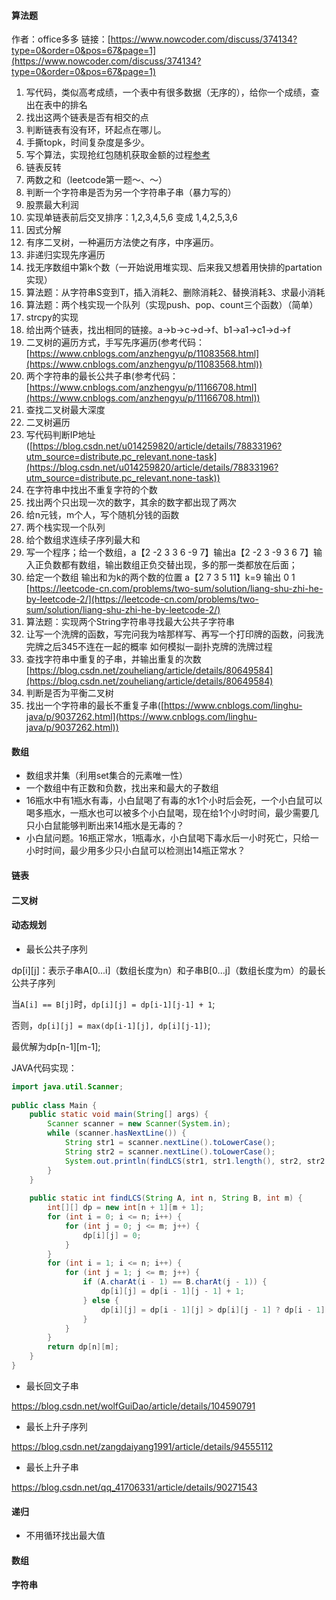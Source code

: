 
#### 算法题

作者：office多多
链接：[https://www.nowcoder.com/discuss/374134?type=0&order=0&pos=67&page=1](https://www.nowcoder.com/discuss/374134?type=0&order=0&pos=67&page=1)

1.  写代码，类似高考成绩，一个表中有很多数据（无序的），给你一个成绩，查出在表中的排名
2.  找出这两个链表是否有相交的点
3.  判断链表有没有环，环起点在哪儿。
4.  手撕topk，时间复杂度是多少。
5.  写个算法，实现抢红包随机获取金额的过程[参考](https://blog.csdn.net/bjweimengshu/article/details/80045958)
6.  链表反转
7.  两数之和（leetcode第一题～、～）
8.  判断一个字符串是否为另一个字符串子串（暴力写的）
9.  股票最大利润
10.  实现单链表前后交叉排序：1,2,3,4,5,6 变成 1,4,2,5,3,6
11.  因式分解
12.  有序二叉树，一种遍历方法使之有序，中序遍历。
13.  非递归实现先序遍历
14.  找无序数组中第k个数（一开始说用堆实现、后来我又想着用快排的partation实现）
15.  算法题：从字符串S变到T，插入消耗2、删除消耗2、替换消耗3、求最小消耗
16.  算法题：两个栈实现一个队列（实现push、pop、count三个函数）（简单）
17.  strcpy的实现
18.  给出两个链表，找出相同的链接。a->b->c->d->f、b1->a1->c1->d->f
19.  二叉树的遍历方式，手写先序遍历(参考代码：[https://www.cnblogs.com/anzhengyu/p/11083568.html](https://www.cnblogs.com/anzhengyu/p/11083568.html))
20.  两个字符串的最长公共子串(参考代码：[https://www.cnblogs.com/anzhengyu/p/11166708.html](https://www.cnblogs.com/anzhengyu/p/11166708.html))
21.  查找二叉树最大深度
22.  二叉树遍历
23.  写代码判断IP地址([https://blog.csdn.net/u014259820/article/details/78833196?utm_source=distribute.pc_relevant.none-task](https://blog.csdn.net/u014259820/article/details/78833196?utm_source=distribute.pc_relevant.none-task))
24.  在字符串中找出不重复字符的个数
25.  找出两个只出现一次的数字，其余的数字都出现了两次
26.  给n元钱，m个人，写个随机分钱的函数
27.  两个栈实现一个队列
28.  给个数组求连续子序列最大和
29.  写一个程序；给一个数组，a【2 -2 3 3 6 -9 7】输出a【2 -2 3 -9 3 6 7】输入正负数都有数组，输出数组正负交替出现，多的那一类都放在后面；
30.  给定一个数组 输出和为k的两个数的位置 a【2 7 3 5 11】k=9 输出 0 1 [https://leetcode-cn.com/problems/two-sum/solution/liang-shu-zhi-he-by-leetcode-2/](https://leetcode-cn.com/problems/two-sum/solution/liang-shu-zhi-he-by-leetcode-2/)
31.  算法题：实现两个String字符串寻找最大公共子字符串
32.  让写一个洗牌的函数，写完问我为啥那样写、再写一个打印牌的函数，问我洗完牌之后345不连在一起的概率 如何模拟一副扑克牌的洗牌过程
33.  查找字符串中重复的子串，并输出重复的次数 [https://blog.csdn.net/zouheliang/article/details/80649584](https://blog.csdn.net/zouheliang/article/details/80649584)
34.  判断是否为平衡二叉树
35.  找出一个字符串的最长不重复子串([https://www.cnblogs.com/linghu-java/p/9037262.html](https://www.cnblogs.com/linghu-java/p/9037262.html))


#### 数组

- 数组求并集（利用set集合的元素唯一性）
- 一个数组中有正数和负数，找出来和最大的子数组
- 16瓶水中有1瓶水有毒，小白鼠喝了有毒的水1个小时后会死，一个小白鼠可以喝多瓶水，一瓶水也可以被多个小白鼠喝，现在给1个小时时间，最少需要几只小白鼠能够判断出来14瓶水是无毒的？
- 小白鼠问题。16瓶正常水，1瓶毒水，小白鼠喝下毒水后一小时死亡，只给一小时时间，最少用多少只小白鼠可以检测出14瓶正常水？ 

#### 链表

#### 二叉树

#### 动态规划

- 最长公共子序列


dp[i][j]：表示子串A[0...i]（数组长度为n）和子串B[0...j]（数组长度为m）的最长公共子序列

当`A[i] == B[j]`时，`dp[i][j] = dp[i-1][j-1] + 1`;

否则，`dp[i][j] = max(dp[i-1][j], dp[i][j-1])`;

最优解为dp[n-1][m-1];

JAVA代码实现：

```java
import java.util.Scanner;
 
public class Main {
    public static void main(String[] args) {
        Scanner scanner = new Scanner(System.in);
        while (scanner.hasNextLine()) {
            String str1 = scanner.nextLine().toLowerCase();
            String str2 = scanner.nextLine().toLowerCase();
            System.out.println(findLCS(str1, str1.length(), str2, str2.length()));
        }
    }
 
    public static int findLCS(String A, int n, String B, int m) {
        int[][] dp = new int[n + 1][m + 1];
        for (int i = 0; i <= n; i++) {
            for (int j = 0; j <= m; j++) {
                dp[i][j] = 0;
            }
        }
        for (int i = 1; i <= n; i++) {
            for (int j = 1; j <= m; j++) {
                if (A.charAt(i - 1) == B.charAt(j - 1)) {
                    dp[i][j] = dp[i - 1][j - 1] + 1;
                } else {
                    dp[i][j] = dp[i - 1][j] > dp[i][j - 1] ? dp[i - 1][j] : dp[i][j - 1];
                }
            }
        }
        return dp[n][m];
    }
}
```

- 最长回文子串

https://blog.csdn.net/wolfGuiDao/article/details/104590791

- 最长上升子序列

https://blog.csdn.net/zangdaiyang1991/article/details/94555112

- 最长上升子串

https://blog.csdn.net/qq_41706331/article/details/90271543

#### 递归

- 不用循环找出最大值



#### 数组

#### 字符串
